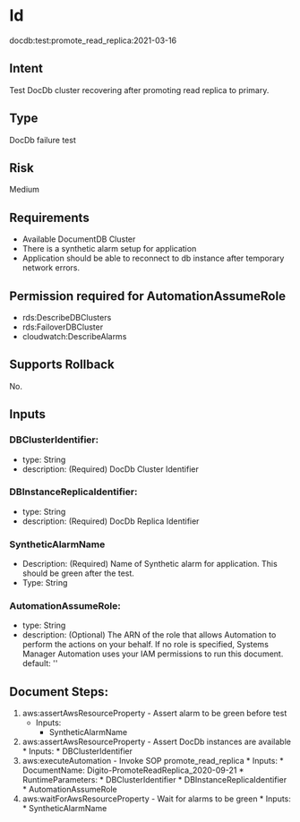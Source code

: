 # Id
docdb:test:promote_read_replica:2021-03-16

## Intent
Test DocDb cluster recovering after promoting read replica to primary.

## Type
DocDb failure test

## Risk
Medium

## Requirements
* Available DocumentDB Cluster
* There is a synthetic alarm setup for application
* Application should be able to reconnect to db instance after temporary network errors.

## Permission required for AutomationAssumeRole
* rds:DescribeDBClusters
* rds:FailoverDBCluster
* cloudwatch:DescribeAlarms

## Supports Rollback
No.

## Inputs

### DBClusterIdentifier:
* type: String
* description: (Required) DocDb Cluster Identifier
### DBInstanceReplicaIdentifier:
* type: String
* description: (Required) DocDb Replica Identifier
### SyntheticAlarmName
* Description: (Required) Name of Synthetic alarm for application. This should be green after the test.
* Type: String
### AutomationAssumeRole:
* type: String
* description:
  (Optional) The ARN of the role that allows Automation to perform
  the actions on your behalf. If no role is specified, Systems Manager Automation
  uses your IAM permissions to run this document.
  default: ''

## Document Steps:
1. aws:assertAwsResourceProperty - Assert alarm to be green before test
   * Inputs:
        * SyntheticAlarmName
2. aws:assertAwsResourceProperty - Assert DocDb instances are available
        * Inputs:
            * DBClusterIdentifier
3. aws:executeAutomation - Invoke SOP promote_read_replica
        * Inputs:
            * DocumentName: Digito-PromoteReadReplica_2020-09-21
            * RuntimeParameters:
                * DBClusterIdentifier
                * DBInstanceReplicaIdentifier
                * AutomationAssumeRole
4. aws:waitForAwsResourceProperty - Wait for alarms to be green
        * Inputs:
            * SyntheticAlarmName
